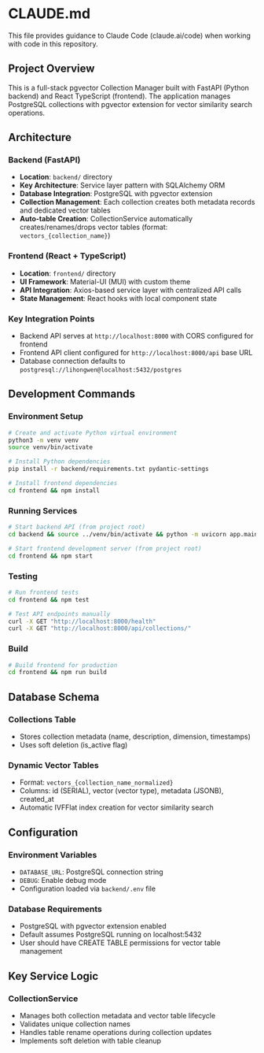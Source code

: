 # CLAUDE.md

This file provides guidance to Claude Code (claude.ai/code) when working with code in this repository.

## Project Overview

This is a full-stack pgvector Collection Manager built with FastAPI (Python backend) and React TypeScript (frontend). The application manages PostgreSQL collections with pgvector extension for vector similarity search operations.

## Architecture

### Backend (FastAPI)
- **Location**: `backend/` directory
- **Key Architecture**: Service layer pattern with SQLAlchemy ORM
- **Database Integration**: PostgreSQL with pgvector extension
- **Collection Management**: Each collection creates both metadata records and dedicated vector tables
- **Auto-table Creation**: CollectionService automatically creates/renames/drops vector tables (format: `vectors_{collection_name}`)

### Frontend (React + TypeScript)
- **Location**: `frontend/` directory  
- **UI Framework**: Material-UI (MUI) with custom theme
- **API Integration**: Axios-based service layer with centralized API calls
- **State Management**: React hooks with local component state

### Key Integration Points
- Backend API serves at `http://localhost:8000` with CORS configured for frontend
- Frontend API client configured for `http://localhost:8000/api` base URL
- Database connection defaults to `postgresql://lihongwen@localhost:5432/postgres`

## Development Commands

### Environment Setup
```bash
# Create and activate Python virtual environment
python3 -m venv venv
source venv/bin/activate

# Install Python dependencies
pip install -r backend/requirements.txt pydantic-settings

# Install frontend dependencies
cd frontend && npm install
```

### Running Services
```bash
# Start backend API (from project root)
cd backend && source ../venv/bin/activate && python -m uvicorn app.main:app --host 0.0.0.0 --port 8000 --reload

# Start frontend development server (from project root)
cd frontend && npm start
```

### Testing
```bash
# Run frontend tests
cd frontend && npm test

# Test API endpoints manually
curl -X GET "http://localhost:8000/health"
curl -X GET "http://localhost:8000/api/collections/"
```

### Build
```bash
# Build frontend for production
cd frontend && npm run build
```

## Database Schema

### Collections Table
- Stores collection metadata (name, description, dimension, timestamps)
- Uses soft deletion (is_active flag)

### Dynamic Vector Tables
- Format: `vectors_{collection_name_normalized}`
- Columns: id (SERIAL), vector (vector type), metadata (JSONB), created_at
- Automatic IVFFlat index creation for vector similarity search

## Configuration

### Environment Variables
- `DATABASE_URL`: PostgreSQL connection string
- `DEBUG`: Enable debug mode
- Configuration loaded via `backend/.env` file

### Database Requirements
- PostgreSQL with pgvector extension enabled
- Default assumes PostgreSQL running on localhost:5432
- User should have CREATE TABLE permissions for vector table management

## Key Service Logic

### CollectionService
- Manages both collection metadata and vector table lifecycle
- Validates unique collection names
- Handles table rename operations during collection updates
- Implements soft deletion with table cleanup